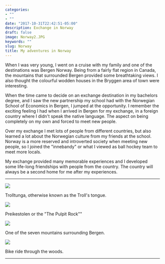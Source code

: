 ```yaml
---
categories:
- ""
- ""
date: "2017-10-31T22:42:51-05:00"
description: Exchange in Norway
draft: false
image: Norway2.JPG
keywords: ""
slug: Norway
title: My adventures in Norway
---
```


When I was very young, I went on a cruise with my family and one of the destinations was Bergen Norway. Being from a fairly flat region in Canada, the mountains that surrounded Bergen provided some breathtaking views. I also thought the colourful wodden houses in the Bryggen area of town were interesting. 

When the time came to decide on an exchange destination in my bachelors degree, and I saw the new partnership my school had with the Norwegian School of Economics in Bergen, I jumped at the opportunity. I remember the exciting feeling I had when I arrived in Bergen for my exchange, in a foreign country where I didn't speak the native language. The aspect on being completely on my own and forced to meet new people. 

Over my exchange I met lots of people from different countries, but also learned a lot about the Norwegian culture from my friends at the school. Norway is a more reserved and introverted society when meeting new people, so I joined the "innebandy" or what I viewed as ball hockey team to meet more locals.

My exchange provided many memorable experiences and I developed some life-long friendships with people from the country. The country will always be a second home for me after my experiences.  

---

![](/blogs/blog5_files/Norway3.JPG)

Trolltunga, otherwise known as the Troll's tongue.

![](/blogs/blog5_files/Norway.JPG)

Preikestolen or the "The Pulpit Rock""

![](/blogs/blog5_files/Norway4.jpeg)

One of the seven mountains surrounding Bergen.

![](/blogs/blog5_files/Norway5.JPG)

Bike ride through the woods.

---
